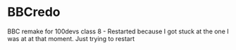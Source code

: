 # BBCredo
BBC remake for 100devs class 8 - Restarted because I got stuck at the one I was at at that moment. Just trying to restart
